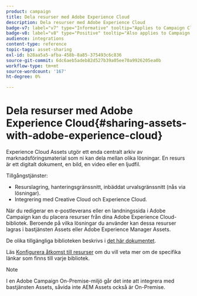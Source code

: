 ```yaml
---
product: campaign
title: Dela resurser med Adobe Experience Cloud
description: Dela resurser med Adobe Experience Cloud
badge-v7: label="v7" type="Informative" tooltip="Applies to Campaign Classic v7"
badge-v8: label="v8" type="Positive" tooltip="Also applies to Campaign v8"
audience: integrations
content-type: reference
topic-tags: asset-sharing
exl-id: b28aa5a5-afba-458b-8a85-375493c6c836
source-git-commit: 6dc6aeb5adeb82d527b39a05ee70a9926205ea0b
workflow-type: tm+mt
source-wordcount: '167'
ht-degree: 0%

---
```


# Dela resurser med Adobe Experience Cloud{#sharing-assets-with-adobe-experience-cloud}



Experience Cloud Assets utgör ett enda centralt arkiv av marknadsföringsmaterial som ni kan dela mellan olika lösningar. En resurs är ett digitalt dokument, en bild, en video eller en ljudfil.

Tillgångstjänster:

* Resurslagring, hanteringsgränssnitt, inbäddat urvalsgränssnitt (nås via lösningar).
* Integrering med Creative Cloud och Experience Cloud.

När du redigerar en e-postleverans eller en landningssida i Adobe Campaign kan du placera resurser från dina Adobe Experience Cloud-bibliotek. Beroende på vilka lösningar du använder kan dessa resurser lagras i bastjänsten Assets eller Adobe Experience Manager Assets.

De olika tillgängliga biblioteken beskrivs i [det här dokumentet](https://experienceleague.adobe.com/docs/core-services/interface/assets/experience-cloud-assets.html).

Läs [Konfigurera åtkomst till resurser](../../integrations/using/configuring-access-to-assets.md) om du vill veta mer om de specifika länkar som finns till varje bibliotek.

>[!NOTE]
>
>I en Adobe Campaign On-Premise-miljö går det inte att integrera med bastjänsten Assets, såvida inte AEM Assets också är On-Premise.
